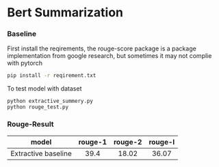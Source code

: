 # Bert Summarization

### Baseline

First install the reqirements,  the rouge-score package is a package implementation from google research, but sometimes it may not complie with pytorch

```bash
pip install -r reqirement.txt
```

To test model with dataset

```
python extractive_summery.py
python rouge_test.py
```



### Rouge-Result

|        model        | rouge-1 | rouge-2 | rouge-l |
| :-----------------: | :-----: | :-----: | :-----: |
| Extractive baseline |  39.4   |  18.02  |  36.07  |

